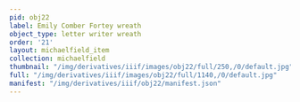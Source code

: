 ```yaml
---
pid: obj22
label: Emily Comber Fortey wreath
object_type: letter writer wreath
order: '21'
layout: michaelfield_item
collection: michaelfield
thumbnail: "/img/derivatives/iiif/images/obj22/full/250,/0/default.jpg"
full: "/img/derivatives/iiif/images/obj22/full/1140,/0/default.jpg"
manifest: "/img/derivatives/iiif/obj22/manifest.json"
---
```

